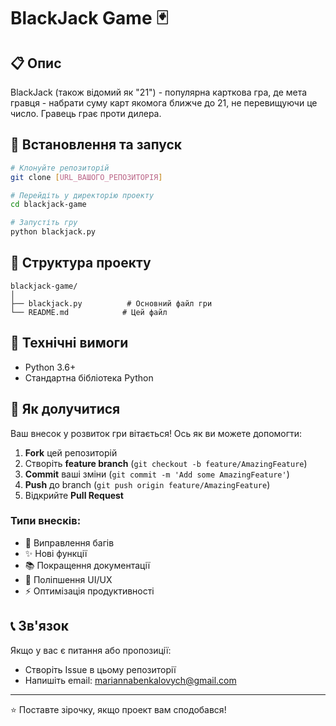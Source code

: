 # BlackJack Game 🃏

## 📋 Опис

BlackJack (також відомий як "21") - популярна карткова гра, де мета гравця - набрати суму карт якомога ближче до 21, не перевищуючи це число. Гравець грає проти дилера.

## 🚀 Встановлення та запуск

```bash
# Клонуйте репозиторій
git clone [URL_ВАШОГО_РЕПОЗИТОРІЯ]

# Перейдіть у директорію проекту
cd blackjack-game

# Запустіть гру
python blackjack.py
```

## 📁 Структура проекту

```
blackjack-game/
│
├── blackjack.py          # Основний файл гри
└── README.md            # Цей файл
```

## 🔧 Технічні вимоги

- Python 3.6+
- Стандартна бібліотека Python

## 🤝 Як долучитися

Ваш внесок у розвиток гри вітається! Ось як ви можете допомогти:

1. **Fork** цей репозиторій
2. Створіть **feature branch** (`git checkout -b feature/AmazingFeature`)
3. **Commit** ваші зміни (`git commit -m 'Add some AmazingFeature'`)
4. **Push** до branch (`git push origin feature/AmazingFeature`)
5. Відкрийте **Pull Request**

### Типи внесків:
- 🐛 Виправлення багів
- ✨ Нові функції
- 📚 Покращення документації
- 🎨 Поліпшення UI/UX
- ⚡ Оптимізація продуктивності


## 📞 Зв'язок

Якщо у вас є питання або пропозиції:
- Створіть Issue в цьому репозиторії
- Напишіть email: mariannabenkalovych@gmail.com

---

⭐ Поставте зірочку, якщо проект вам сподобався!
